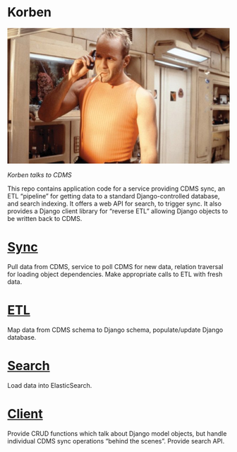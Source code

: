 # Korben
![Korben](korben-dallas.jpg)

_Korben talks to CDMS_

This repo contains application code for a service providing CDMS sync, an ETL
“pipeline” for getting data to a standard Django-controlled database, and
search indexing. It offers a web API for search, to trigger sync. It also
provides a Django client library for “reverse ETL” allowing Django objects to
be written back to CDMS.

# [Sync](korben/sync)
Pull data from CDMS, service to poll CDMS for new data, relation traversal for
loading object dependencies. Make appropriate calls to ETL with fresh data.

# [ETL](korben/sync)
Map data from CDMS schema to Django schema, populate/update Django database.

# [Search](korben/sync)
Load data into ElasticSearch.

# [Client](korben/sync)
Provide CRUD functions which talk about Django model objects, but handle
individual CDMS sync operations “behind the scenes”. Provide search API.

